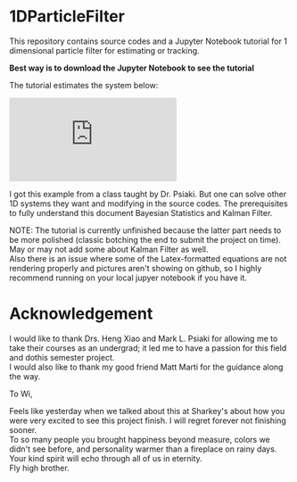 # 1DParticleFilter
This repository contains source codes and a Jupyter Notebook tutorial for 1 dimensional particle filter for estimating or tracking. 

**Best way is to download the Jupyter Notebook to see the tutorial**

The tutorial estimates the system below:

![equation](https://latex.codecogs.com/svg.latex?%5Cinline%20%24%24x_%7Bk&plus;1%7D%20%3D%20f%20%5B%20k%20%2C%20x_k%20%2C%20v_k%20%5D%20%3D%202%20%5Coperatorname%20%7B%20atan%20%7D%20%5B%20x_k%20%5D%20&plus;%200.5%20*%20%5Ccos%20%28%20%5Cpi%20k%20/%203%20%29%20&plus;%20v_k%24%24%5C%5C%20%24%24z_k%20%3D%20h%20%5B%20k%20%2C%20x_k%20%5D%20&plus;%20w_k%20%3D%20x_k%20&plus;%20x_k%20%5E%20%7B%202%20%7D%20&plus;%20x_k%20%5E%20%7B%203%20%7D%20&plus;%20w_k%24%24%5C%5C%20%24%24E%20%5C%7B%20v_k%20%5C%7D%20%3D%200%20%2C%20E%20%5C%7B%20v_k%20v_j%20%5C%7D%20%3D%20%5Cdelta%20_%20%7B%20j%20k%20%7D%20Q_k%5C%20where%5C%20Q_k%20%3D%201%24%24%5C%5C%20%24%24E%20%5C%7B%20w_k%20%5C%7D%20%3D%200%20%2C%20E%20%5C%7B%20w_k%20w_j%20%5C%7D%20%3D%20%5Cdelta%20_%20%7B%20j%20k%20%7D%20R_k%5C%20where%5C%20R_k%3D%200.25%24%24%5C%5C%20%24%24%5Cquad%20%5Chat%20%7B%20x%20%7D_0%20%3D%204%20%2C%20P_0%20%3D%202%24%24)

I got this example from a class taught by Dr. Psiaki. But one can solve other 1D systems they want and modifying in the source codes. The prerequisites to fully understand this document Bayesian Statistics and Kalman Filter.  

NOTE: The tutorial is currently unfinished because the latter part needs to be more polished (classic botching the end to submit the project on time). May or may not add some about Kalman Filter as well. <br/>
Also there is an issue where some of the Latex-formatted equations are not rendering properly and pictures aren't showing on github, so I highly recommend running on your local jupyer notebook if you have it.    

# Acknowledgement 
I would like to thank Drs. Heng Xiao and Mark L. Psiaki for allowing me to take their courses as an undergrad; it led me to have a passion for this field and dothis semester project. <br/>
I would also like to thank my good friend Matt Marti for the guidance along the way. 

To Wi, 

Feels like yesterday when we talked about this at Sharkey's about how you were very excited to see this project finish. I will regret forever not finishing sooner. <br/>
To so many people you brought happiness beyond measure, colors we didn't see before, and personality warmer than a fireplace on rainy days. <br/>
Your kind spirit will echo through all of us in eternity. <br/>
Fly high brother. 


